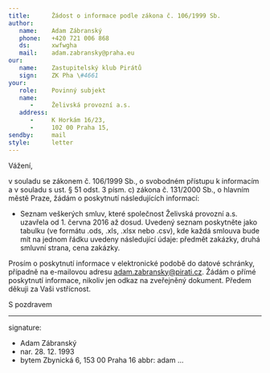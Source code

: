 ```yaml
---
title:      Žádost o informace podle zákona č. 106/1999 Sb.
author:
   name:    Adam Zábranský
   phone:   +420 721 006 868
   ds:      xwfwgha
   mail:    adam.zabransky@praha.eu
our:
   name:    Zastupitelský klub Pirátů
   sign:    ZK Pha \#4661
your:
   role:    Povinný subjekt
   name:    
      -     Želivská provozní a.s.  
   address:
      -     K Horkám 16/23, 
      -     102 00 Praha 15,
sendby:     mail
style:      letter
---
```


Vážení,

v souladu se zákonem č. 106/1999 Sb., o svobodném přístupu k informacím a v souladu s ust. § 51 odst. 3 písm. c) zákona č. 131/2000 Sb., o hlavním městě Praze, žádám o poskytnutí následujících informací: 

* Seznam veškerých smluv, které společnost Želivská provozní a.s. uzavřela od 1. června 2016 až dosud. Uvedený seznam poskytněte jako tabulku (ve formátu .ods, .xls, .xlsx nebo .csv), kde každá smlouva bude mít na jednom řádku uvedeny následující údaje: předmět zakázky, druhá smluvní strana, cena zakázky. 

Prosím o poskytnutí informace v elektronické podobě do datové schránky, případně na e-mailovou adresu adam.zabransky@pirati.cz. Žádám o přímé poskytnutí informace, nikoliv jen odkaz na zveřejněný dokument. Předem děkuji za Vaši vstřícnost.

S pozdravem

---
signature:
  - Adam Zábranský
  - nar. 28. 12. 1993
  - bytem Zbynická 6, 153 00 Praha 16
abbr:       adam
...
